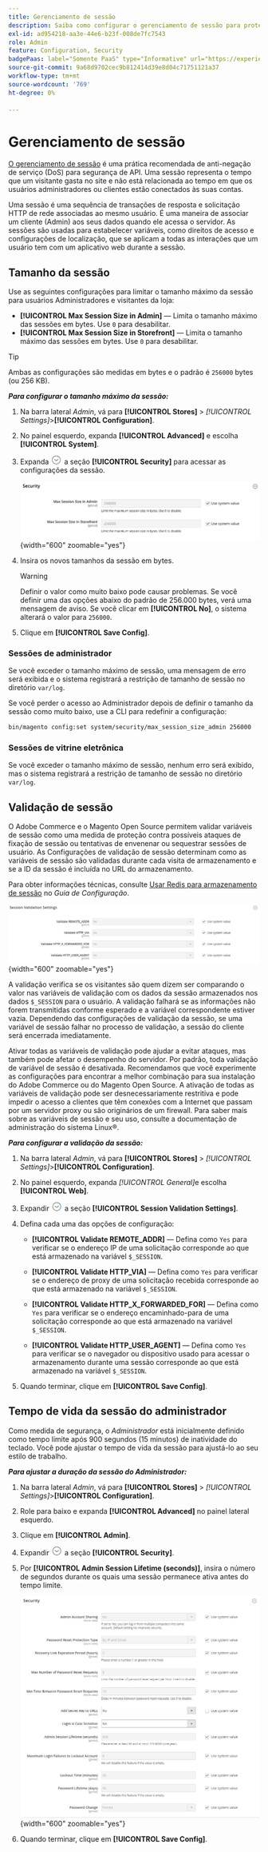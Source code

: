 ```yaml
---
title: Gerenciamento de sessão
description: Saiba como configurar o gerenciamento de sessão para proteger o Administrador e a loja.
exl-id: ad954218-aa3e-44e6-b23f-008de7fc7543
role: Admin
feature: Configuration, Security
badgePaas: label="Somente PaaS" type="Informative" url="https://experienceleague.adobe.com/en/docs/commerce/user-guides/product-solutions" tooltip="Aplica-se somente a projetos do Adobe Commerce na nuvem (infraestrutura do PaaS gerenciada pela Adobe) e a projetos locais."
source-git-commit: 9a68d9702cec9b812414d39e8d04c71751121a37
workflow-type: tm+mt
source-wordcount: '769'
ht-degree: 0%

---
```


# Gerenciamento de sessão

[O gerenciamento de sessão](https://cheatsheetseries.owasp.org/cheatsheets/Session_Management_Cheat_Sheet.html) é uma prática recomendada de anti-negação de serviço (DoS) para segurança de API. Uma sessão representa o tempo que um visitante gasta no site e não está relacionada ao tempo em que os usuários administradores ou clientes estão conectados às suas contas.

Uma sessão é uma sequência de transações de resposta e solicitação HTTP de rede associadas ao mesmo usuário. É uma maneira de associar um cliente (Admin) aos seus dados quando ele acessa o servidor. As sessões são usadas para estabelecer variáveis, como direitos de acesso e configurações de localização, que se aplicam a todas as interações que um usuário tem com um aplicativo web durante a sessão.

## Tamanho da sessão

Use as seguintes configurações para limitar o tamanho máximo da sessão para usuários Administradores e visitantes da loja:

- **[!UICONTROL Max Session Size in Admin]** — Limita o tamanho máximo das sessões em bytes. Use `0` para desabilitar.
- **[!UICONTROL Max Session Size in Storefront]** — Limita o tamanho máximo das sessões em bytes. Use `0` para desabilitar.

>[!TIP]
>
>Ambas as configurações são medidas em bytes e o padrão é `256000` bytes (ou 256 KB).

**_Para configurar o tamanho máximo da sessão:_**

1. Na barra lateral _Admin_, vá para **[!UICONTROL Stores]** > _[!UICONTROL Settings]_>**[!UICONTROL Configuration]**.

1. No painel esquerdo, expanda **[!UICONTROL Advanced]** e escolha **[!UICONTROL System]**.

1. Expanda ![Seletor de expansão](../assets/icon-display-expand.png) a seção **[!UICONTROL Security]** para acessar as configurações da sessão.

   ![Configurações da sessão](../configuration-reference/advanced/assets/system-security.png){width="600" zoomable="yes"}

1. Insira os novos tamanhos da sessão em bytes.

   >[!WARNING]
   >
   >Definir o valor como muito baixo pode causar problemas. Se você definir uma das opções abaixo do padrão de 256.000 bytes, verá uma mensagem de aviso. Se você clicar em **[!UICONTROL No]**, o sistema alterará o valor para `256000`.

1. Clique em **[!UICONTROL Save Config]**.

### Sessões de administrador

Se você exceder o tamanho máximo de sessão, uma mensagem de erro será exibida e o sistema registrará a restrição de tamanho de sessão no diretório `var/log`.

Se você perder o acesso ao Administrador depois de definir o tamanho da sessão como muito baixo, use a CLI para redefinir a configuração:

```bash
bin/magento config:set system/security/max_session_size_admin 256000
```

### Sessões de vitrine eletrônica

Se você exceder o tamanho máximo de sessão, nenhum erro será exibido, mas o sistema registrará a restrição de tamanho de sessão no diretório `var/log`.

## Validação de sessão

O Adobe Commerce e o Magento Open Source permitem validar variáveis de sessão como uma medida de proteção contra possíveis ataques de fixação de sessão ou tentativas de envenenar ou sequestrar sessões de usuário. As Configurações de validação de sessão determinam como as variáveis de sessão são validadas durante cada visita de armazenamento e se a ID da sessão é incluída no URL do armazenamento.

Para obter informações técnicas, consulte [Usar Redis para armazenamento de sessão](https://experienceleague.adobe.com/docs/commerce-operations/configuration-guide/cache/redis/redis-session.html) no _Guia de Configuração_.

![Configuração geral - Validação de sessão da Web](../configuration-reference/general/assets/web-session-validation-settings.png){width="600" zoomable="yes"}

A validação verifica se os visitantes são quem dizem ser comparando o valor nas variáveis de validação com os dados da sessão armazenados nos dados `$_SESSION` para o usuário. A validação falhará se as informações não forem transmitidas conforme esperado e a variável correspondente estiver vazia. Dependendo das configurações de validação da sessão, se uma variável de sessão falhar no processo de validação, a sessão do cliente será encerrada imediatamente.

Ativar todas as variáveis de validação pode ajudar a evitar ataques, mas também pode afetar o desempenho do servidor. Por padrão, toda validação de variável de sessão é desativada. Recomendamos que você experimente as configurações para encontrar a melhor combinação para sua instalação do Adobe Commerce ou do Magento Open Source. A ativação de todas as variáveis de validação pode ser desnecessariamente restritiva e pode impedir o acesso a clientes que têm conexões com a Internet que passam por um servidor proxy ou são originários de um firewall. Para saber mais sobre as variáveis de sessão e seu uso, consulte a documentação de administração do sistema Linux®.

**_Para configurar a validação da sessão:_**

1. Na barra lateral _Admin_, vá para **[!UICONTROL Stores]** > _[!UICONTROL Settings]_>**[!UICONTROL Configuration]**.

1. No painel esquerdo, expanda _[!UICONTROL General]_&#x200B;e escolha **[!UICONTROL Web]**.

1. Expandir ![Seletor de expansão](../assets/icon-display-expand.png) a seção **[!UICONTROL Session Validation Settings]**.

1. Defina cada uma das opções de configuração:

   - **[!UICONTROL Validate REMOTE_ADDR]** — Defina como `Yes` para verificar se o endereço IP de uma solicitação corresponde ao que está armazenado na variável `$_SESSION`.

   - **[!UICONTROL Validate HTTP_VIA]** — Defina como `Yes` para verificar se o endereço de proxy de uma solicitação recebida corresponde ao que está armazenado na variável `$_SESSION`.

   - **[!UICONTROL Validate HTTP_X_FORWARDED_FOR]** — Defina como `Yes` para verificar se o endereço encaminhado-para de uma solicitação corresponde ao que está armazenado na variável `$_SESSION`.

   - **[!UICONTROL Validate HTTP_USER_AGENT]** — Defina como `Yes` para verificar se o navegador ou dispositivo usado para acessar o armazenamento durante uma sessão corresponde ao que está armazenado na variável `$_SESSION`.

1. Quando terminar, clique em **[!UICONTROL Save Config]**.

## Tempo de vida da sessão do administrador

Como medida de segurança, o _Administrador_ está inicialmente definido como tempo limite após 900 segundos (15 minutos) de inatividade do teclado. Você pode ajustar o tempo de vida da sessão para ajustá-lo ao seu estilo de trabalho.

**_Para ajustar a duração da sessão do Administrador:_**

1. Na barra lateral _Admin_, vá para **[!UICONTROL Stores]** > _[!UICONTROL Settings]_>**[!UICONTROL Configuration]**.

1. Role para baixo e expanda **[!UICONTROL Advanced]** no painel lateral esquerdo.

1. Clique em **[!UICONTROL Admin]**.

1. Expandir ![Seletor de expansão](../assets/icon-display-expand.png) a seção **[!UICONTROL Security]**.

1. Por **[!UICONTROL Admin Session Lifetime (seconds)]**, insira o número de segundos durante os quais uma sessão permanece ativa antes do tempo limite.

   ![Configuração avançada - Configurações de segurança do administrador](../configuration-reference/advanced/assets/admin-security.png){width="600" zoomable="yes"}

1. Quando terminar, clique em **[!UICONTROL Save Config]**.
